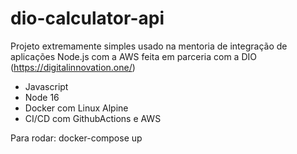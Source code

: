 # dio-calculator-api

Projeto extremamente simples usado na mentoria de integração de aplicações Node.js com a AWS feita em parceria com a DIO (https://digitalinnovation.one/)

- Javascript
- Node 16
- Docker com Linux Alpine
- CI/CD com GithubActions e AWS

Para rodar:
docker-compose up
